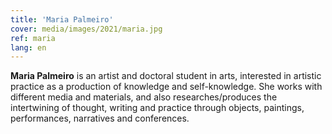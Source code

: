 ```yaml
---
title: 'Maria Palmeiro'
cover: media/images/2021/maria.jpg
ref: maria
lang: en
---
```


**Maria Palmeiro** is an artist and doctoral student in arts, interested in artistic practice as a production of knowledge and self-knowledge. She works with different media and materials, and also researches/produces the intertwining of thought, writing and practice through objects, paintings, performances, narratives and conferences.

<br>